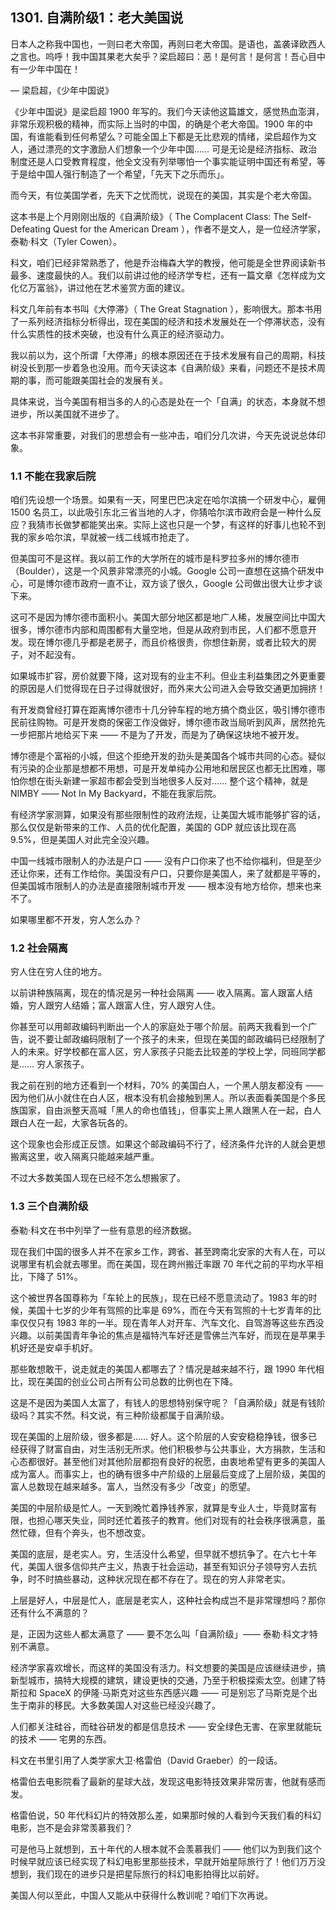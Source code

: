 ## 1301. 自满阶级1：老大美国说

日本人之称我中国也，一则曰老大帝国，再则曰老大帝国。是语也，盖袭译欧西人之言也。呜呼！我中国其果老大矣乎？梁启超曰：恶！是何言！是何言！吾心目中有一少年中国在！

— 梁启超，《少年中国说》

《少年中国说》是梁启超 1900 年写的。我们今天读他这篇雄文，感觉热血澎湃，非常乐观积极的精神，而实际上当时的中国，的确是个老大帝国。1900 年的中国，有谁能看到任何希望么？可能全国上下都是无比悲观的情绪，梁启超作为文人，通过漂亮的文字激励人们想象一个少年中国…… 可是无论是经济指标、政治制度还是人口受教育程度，他全文没有列举哪怕一个事实能证明中国还有希望，等于是给中国人强行制造了一个希望，「先天下之乐而乐」。

而今天，有位美国学者，先天下之忧而忧，说现在的美国，其实是个老大帝国。

这本书是上个月刚刚出版的《自满阶级》（ The Complacent Class: The Self-Defeating Quest for the American Dream ），作者不是文人，是一位经济学家，泰勒·科文（Tyler Cowen）。

科文，咱们已经非常熟悉了，他是乔治梅森大学的教授，他可能是全世界阅读新书最多、速度最快的人。我们以前讲过他的经济学专栏，还有一篇文章《怎样成为文化亿万富翁》，讲过他在艺术鉴赏方面的建议。

科文几年前有本书叫《大停滞》（ The Great Stagnation ），影响很大。那本书用了一系列经济指标分析得出，现在美国的经济和技术发展处在一个停滞状态，没有什么实质性的技术突破，也没有什么真正的经济驱动力。

我以前以为，这个所谓「大停滞」的根本原因还在于技术发展有自己的周期，科技树没长到那一步着急也没用。而今天读这本《自满阶级》来看，问题还不是技术周期的事，而可能跟美国社会的发展有关。

具体来说，当今美国有相当多的人的心态是处在一个「自满」的状态，本身就不想进步，所以美国就不进步了。

这本书非常重要，对我们的思想会有一些冲击，咱们分几次讲，今天先说说总体印象。

### 1.1 不能在我家后院

咱们先设想一个场景。如果有一天，阿里巴巴决定在哈尔滨搞一个研发中心，雇佣 1500 名员工，以此吸引东北三省当地的人才，你猜哈尔滨市政府会是一种什么反应？我猜市长做梦都能笑出来。实际上这也只是一个梦，有这样的好事儿也轮不到我的家乡哈尔滨，早就被一线二线城市抢走了。

但美国可不是这样。我以前工作的大学所在的城市是科罗拉多州的博尔德市（Boulder），这是一个风景非常漂亮的小城。Google 公司一直想在这搞个研发中心，可是博尔德市政府一直不让，双方谈了很久，Google 公司做出很大让步才谈下来。

这可不是因为博尔德市面积小。美国大部分地区都是地广人稀，发展空间比中国大很多，博尔德市内部和周围都有大量空地，但是从政府到市民，人们都不愿意开发。现在博尔德几乎都是老房子，而且价格很贵，你想住新房，或者比较大的房子，对不起没有。

如果城市扩容，房价就要下降，这对现有的业主不利。但业主利益集团之外更重要的原因是人们觉得现在日子过得就很好，而外来大公司进入会导致交通更加拥挤！

有开发商曾经打算在距离博尔德市十几分钟车程的地方搞个商业区，吸引博尔德市民前往购物。可是开发商的保密工作没做好，博尔德市政当局听到风声，居然抢先一步把那片地给买下来 —— 不是为了开发，而是为了确保这块地不被开发。

博尔德是个富裕的小城，但这个拒绝开发的劲头是美国各个城市共同的心态。疑似有污染的企业那是想都不用想，可是开发单纯办公用地和居民区也都无比困难，哪怕你想在街头新建一家超市都会受到当地很多人反对…… 整个这个精神，就是 NIMBY —— Not In My Backyard，不能在我家后院。

有经济学家测算，如果没有那些限制性的政府法规，让美国大城市能够扩容的话，那么仅仅是新带来的工作、人员的优化配置，美国的 GDP 就应该比现在高 9.5%，但是美国人对此完全没兴趣。

中国一线城市限制人的办法是户口 —— 没有户口你来了也不给你福利，但是至少还让你来，还有工作给你。美国没有户口，只要你是美国人，来了就都是平等的，但美国城市限制人的办法是直接限制城市开发 —— 根本没有地方给你，想来也来不了。

如果哪里都不开发，穷人怎么办？

### 1.2 社会隔离

穷人住在穷人住的地方。

以前讲种族隔离，现在的情况是另一种社会隔离 —— 收入隔离。富人跟富人结婚，穷人跟穷人结婚；富人跟富人住，穷人跟穷人住。

你甚至可以用邮政编码判断出一个人的家庭处于哪个阶层。前两天我看到一个广告，说不要让邮政编码限制了一个孩子的未来，但现在美国的邮政编码已经限制了人的未来。好学校都在富人区，穷人家孩子只能去比较差的学校上学，同班同学都是…… 穷人家孩子。

我之前在别的地方还看到一个材料，70% 的美国白人，一个黑人朋友都没有 —— 因为他们从小就住在白人区，根本没有机会接触到黑人。所以表面看美国是个多民族国家，自由派整天高喊「黑人的命也值钱」，但事实上黑人跟黑人在一起，白人跟白人在一起，大家各玩各的。

这个现象也会形成正反馈。如果这个邮政编码不行了，经济条件允许的人就会更想搬离这里，收入隔离只能越来越严重。

不过大多数美国人现在已经不怎么想搬家了。

### 1.3 三个自满阶级

泰勒·科文在书中列举了一些有意思的经济数据。

现在我们中国的很多人并不在家乡工作，跨省、甚至跨南北安家的大有人在，可以说哪里有机会就去哪里。而在美国，现在跨州搬迁率跟 70 年代之前的平均水平相比，下降了 51%。

这个被世界各国尊称为「车轮上的民族」，现在已经不愿意流动了。1983 年的时候，美国十七岁的少年有驾照的比率是 69%，而在今天有驾照的十七岁青年的比率仅仅只有 1983 年的一半。现在青年人对开车、汽车文化、自驾游等这些东西没兴趣。以前美国青年争论的焦点是福特汽车好还是雪佛兰汽车好，而现在是苹果手机好还是安卓手机好。

那些敢想敢干，说走就走的美国人都哪去了？情况是越来越不行，跟 1990 年代相比，现在美国的创业公司占所有公司总数的比例也在下降。

这是不是因为美国人太富了，有钱人的思想特别保守呢？「自满阶级」就是有钱阶级吗？其实不然。科文说，有三种阶级都属于自满阶级。

现在美国的上层阶级，很多都是…… 好人。这个阶层的人安安稳稳挣钱，很多已经获得了财富自由，对生活别无所求。他们积极参与公共事业，大方捐款，生活和心态都很好。甚至他们对其他阶层都抱有良好的祝愿，由衷地希望有更多的美国人成为富人。而事实上，也的确有很多中产阶级的上层最后变成了上层阶级，美国的富人总数现在越来越多。富人，当然没有多少「改变」的愿望。

美国的中层阶级是忙人。一天到晚忙着挣钱养家，就算是专业人士，毕竟财富有限，也担心哪天失业，同时还忙着孩子的教育。他们对现有的社会秩序很满意，虽然忙碌，但有个奔头，也不想改变。

美国的底层，是老实人。穷，生活没什么希望，但早就不想抗争了。在六七十年代，美国人很多信仰共产主义，热衷于社会运动，甚至有知识分子领导穷人去抗争，时不时搞些暴动，这种状况现在都不存在了。现在的穷人非常老实。

上层是好人，中层是忙人，底层是老实人，这种社会构成岂不是非常理想吗？那你还有什么不满意的？

是，正因为这些人都太满意了 —— 要不怎么叫「自满阶级」—— 泰勒·科文才特别不满意。

经济学家喜欢增长，而这样的美国没有活力。科文想要的美国是应该继续进步，搞新型城市，搞特大规模的建筑，建设更快的交通，乃至于积极探索太空。创建了特斯拉和 SpaceX 的伊隆·马斯克对这些东西感兴趣 —— 可是别忘了马斯克是个出生于南非的移民。大多数美国人对这些已经没兴趣了。

人们都关注硅谷，而硅谷研发的都是信息技术 —— 安全绿色无害、在家里就能玩的技术 —— 宅男的东西。

科文在书里引用了人类学家大卫·格雷伯（David Graeber）的一段话。

格雷伯去电影院看了最新的星球大战，发现这电影特技效果非常厉害，他就有感而发。

格雷伯说，50 年代科幻片的特效那么差，如果那时候的人看到今天我们看的科幻电影，岂不是会非常羡慕我们？

可是他马上就想到，五十年代的人根本就不会羡慕我们 —— 他们以为到我们这个时候早就应该已经实现了科幻电影里那些技术，早就开始星际旅行了！他们万万没想到，我们现在的进步只是把星际旅行的科幻电影拍得比以前好。

美国人何以至此，中国人又能从中获得什么教训呢？咱们下次再说。